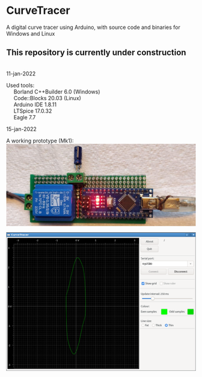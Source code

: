 # CurveTracer
A digital curve tracer using Arduino, with source code and binaries for Windows and Linux

__<h2>This repository is currently under construction</h2>__  
11-jan-2022

Used tools:  
&nbsp;&nbsp;&nbsp;&nbsp; Borland C++Builder 6.0  (Windows)  
&nbsp;&nbsp;&nbsp;&nbsp; Code::Blocks 20.03  (Linux)  
&nbsp;&nbsp;&nbsp;&nbsp; Arduino IDE 1.8.11  
&nbsp;&nbsp;&nbsp;&nbsp; LTSpice 17.0.32  
&nbsp;&nbsp;&nbsp;&nbsp; Eagle 7.7  
  
  
15-jan-2022  
  
A working prototype (Mk1):  
<img src="https://github.com/HenniePeters/CurveTracer/blob/main/Mk1/prototype.jpeg?raw=true"/>  
  
<img src="https://github.com/HenniePeters/CurveTracer/blob/main/Mk1/screenshot.png?raw=true"/>

